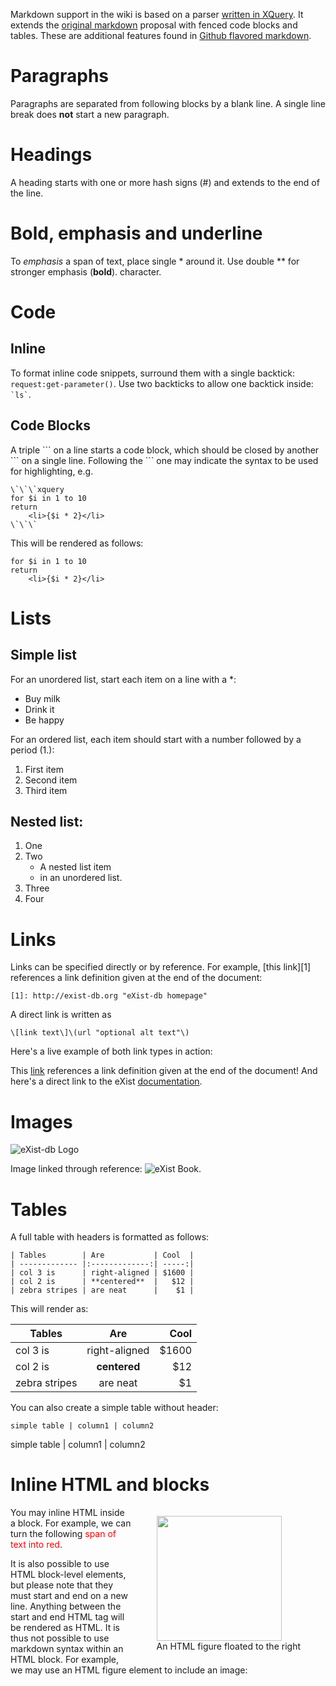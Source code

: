 Markdown support in the wiki is based on a parser [written in XQuery][4]. It extends the [original markdown][3] proposal with fenced code blocks and tables. These are additional features found in [Github flavored markdown][2].

# Paragraphs

Paragraphs are separated from following blocks by a blank line. 
A single line break does **not** start a new paragraph.

# Headings

A heading starts with one or more hash signs (\#) and extends to the end of the line.

# Bold, emphasis and underline

To *emphasis* a span of text, place single \* around it. Use double \*\* for stronger emphasis (**bold**). character.

# Code

## Inline

To format inline code snippets, surround them with a single backtick: `request:get-parameter()`. Use two 
backticks to allow one backtick inside: `` `ls` ``.

## Code Blocks

A triple \`\`\` on a line starts a code block, which should be closed by another \`\`\` on a single line. Following the \`\`\` one may indicate the syntax to be used for highlighting, e.g.

```
\`\`\`xquery
for $i in 1 to 10
return
    <li>{$i * 2}</li>
\`\`\`
```

This will be rendered as follows:

```xquery
for $i in 1 to 10
return
    <li>{$i * 2}</li>
```

# Lists

## Simple list

For an unordered list, start each item on a line with a \*:

* Buy milk
* Drink it
* Be happy

For an ordered list, each item should start with a number followed by a period (1.):

1. First item
2. Second item
3. Third item

## Nested list:

1. One
1. Two
    * A nested list item
    * in an unordered list.
1. Three
1. Four

# Links

Links can be specified directly or by reference. For example, \[this link\]\[1\] references a link definition given at the end of the document:

```
[1]: http://exist-db.org "eXist-db homepage"
```

A direct link is written as

```
\[link text\]\(url "optional alt text"\)
```

Here's a live example of both link types in action:

This [link][1] references a link definition given at the end of the document! And here's a direct link to the eXist [documentation](http://exist-db.org/exist/apps/docs "eXist-db Documentation").

# Images

![eXist-db Logo](http://exist-db.org/exist/apps/homepage/resources/img/existdb.gif)

Image linked through reference: ![eXist Book][5].

# Tables

A full table with headers is formatted as follows:

```
| Tables        | Are           | Cool  |
| ------------- |:-------------:| -----:|
| col 3 is      | right-aligned | $1600 |
| col 2 is      | **centered**  |   $12 |
| zebra stripes | are neat      |    $1 |
```

This will render as:

| Tables        | Are           | Cool  |
| ------------- |:-------------:| -----:|
| col 3 is      | right-aligned | $1600 |
| col 2 is      | **centered**  |   $12 |
| zebra stripes | are neat      |    $1 |

You can also create a simple table without header:

```
simple table | column1 | column2
```

simple table | column1 | column2

# Inline HTML and blocks

<figure style="float: right">
    <img src="/_galleries/london.jpg" width="200"/>
    <figcaption>An HTML figure floated to the right</figcaption>
</figure>

You may inline HTML inside a block. For example, we can turn the following <span style="color: red">span of text into red</span>.

It is also possible to use HTML block-level elements, but please note that they must start and end on a new line. Anything between the start and end HTML tag will be rendered as HTML. It is thus not possible to use markdown syntax within an HTML block. For example, we may use an HTML figure element to include an image:

[1]: http://exist-db.org "eXist-db homepage"
[2]: https://help.github.com/articles/github-flavored-markdown
[3]: http://daringfireball.net/projects/markdown/syntax
[4]: https://github.com/wolfgangmm/exist-markdown
[5]: http://exist-db.org/exist/apps/homepage/resources/img/book-cover.gif "eXist Book"
